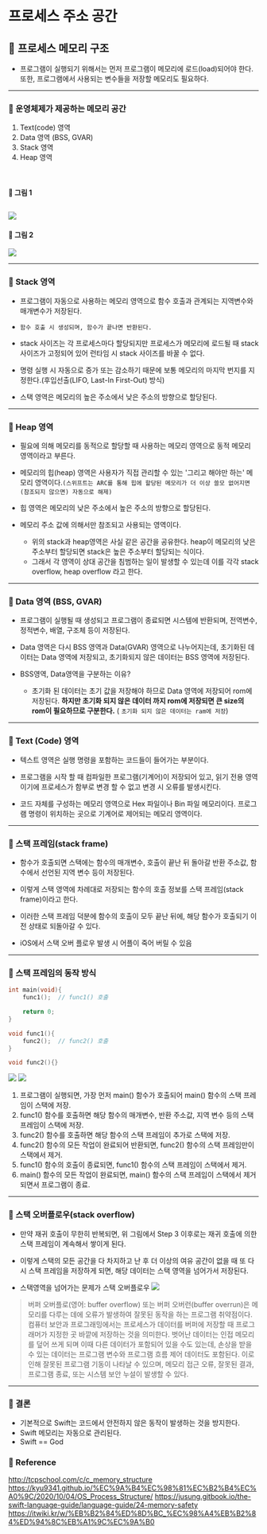 # 프로세스 주소 공간
## 📌 프로세스 메모리 구조
- 프로그램이 실행되기 위해서는 먼저 프로그램이 메모리에 로드(load)되어야 한다. 또한, 프로그램에서 사용되는 변수들을 저장할 메모리도 필요하다.
---
### 📍 운영체제가 제공하는 메모리 공간
1. Text(code) 영역
2. Data 영역 (BSS, GVAR)
3. Stack 영역
4. Heap 영역
<br>

#### 🔗 그림 1
![](https://i.imgur.com/2CgYnmb.png)
<br>
---
#### 🔗 그림 2
![](https://i.imgur.com/21kg8t5.png)

---
### 📍 Stack 영역
- 프로그램이 자동으로 사용하는 메모리 영역으로 함수 호출과 관계되는 지역변수와 매개변수가 저장된다. 

- `함수 호출 시 생성되며, 함수가 끝나면 반환된다.` 
- stack 사이즈는 각 프로세스마다 할당되지만 프로세스가 메모리에 로드될 때 stack 사이즈가 고정되어 있어 런타임 시 stack 사이즈를 바꿀 수 없다. 
- 명령 실행 시 자동으로 증가 또는 감소하기 때문에 보통 메모리의 마지막 번지를 지정한다.(후입선출(LIFO, Last-In First-Out) 방식)
- 스택 영역은 메모리의 높은 주소에서 낮은 주소의 방향으로 할당된다.
---
### 📍 Heap 영역
- 필요에 의해 메모리를 동적으로 할당할 때 사용하는 메모리 영역으로 동적 메모리 영역이라고 부른다. 

- 메모리의 힙(heap) 영역은 사용자가 직접 관리할 수 있는 '그리고 해야만 하는' 메모리 영역이다.`(스위프트는 ARC를 통해 힙에 할당된 메모리가 더 이상 쓸모 없어지면(참조되지 않으면) 자동으로 해제)`
- 힙 영역은 메모리의 낮은 주소에서 높은 주소의 방향으로 할당된다.
- 메모리 주소 값에 의해서만 참조되고 사용되는 영역이다.

    - 위의 stack과 heap영역은 사실 같은 공간을 공유한다. heap이 메모리의 낮은 주소부터 할당되면 stack은 높은 주소부터 할당되는 식이다. 
    - 그래서 각 영역이 상대 공간을 침범하는 일이 발생할 수 있는데 이를 각각 stack overflow, heap overflow 라고 한다.
---
### 📍 Data 영역 (BSS, GVAR)
- 프로그램이 실행될 때 생성되고 프로그램이 종료되면 시스템에 반환되며, 전역변수, 정적변수, 배열, 구조체 등이 저장된다. 
- Data 영역은 다시 BSS 영역과 Data(GVAR) 영역으로 나누어지는데, 초기화된 데이터는 Data 영역에 저장되고, 초기화되지 않은 데이터는 BSS 영역에 저장된다.

- BSS영역, Data영역을 구분하는 이유?
    - 초기화 된 데이터는 초기 값을 저장해야 하므로 Data 영역에 저장되어 rom에 저장된다. **하지만 초기화 되지 않은 데이터 까지 rom에 저장되면 큰 size의 rom이 필요하므로 구분한다.** ( `초기화 되지 않은 데이터는 ram에 저장`)
---
### 📍 Text (Code) 영역
- 텍스트 영역은 실행 명령을 포함하는 코드들이 들어가는 부분이다.

- 프로그램을 시작 할 때 컴파일한 프로그램(기계어)이 저장되어 있고, 읽기 전용 영역이기에 프로세스가 함부로 변경 할 수 없고 변경 시 오류를 발생시킨다.
- 코드 자체를 구성하는 메모리 영역으로 Hex 파일이나 Bin 파일 메모리이다. 프로그램 명령이 위치하는 곳으로 기계어로 제어되는 메모리 영역이다.
---
### 📍 스택 프레임(stack frame)
- 함수가 호출되면 스택에는 함수의 매개변수, 호출이 끝난 뒤 돌아갈 반환 주소값, 함수에서 선언된 지역 변수 등이 저장된다.

- 이렇게 스택 영역에 차례대로 저장되는 함수의 호출 정보를 스택 프레임(stack frame)이라고 한다.
- 이러한 스택 프레임 덕분에 함수의 호출이 모두 끝난 뒤에, 해당 함수가 호출되기 이전 상태로 되돌아갈 수 있다.
- iOS에서 스택 오버 플로우 발생 시 어플이 죽어 버릴 수 있음
---
### 📍 스택 프레임의 동작 방식
```c
int main(void){ 
    func1();  // func1() 호출

    return 0;
}

void func1(){
    func2();  // func2() 호출
}

void func2(){}
```

![](https://i.imgur.com/njBJcpH.png)
![](https://i.imgur.com/WppjHhC.png)
1. 프로그램이 실행되면, 가장 먼저 main() 함수가 호출되어 main() 함수의 스택 프레임이 스택에 저장.
2. func1() 함수를 호출하면 해당 함수의 매개변수, 반환 주소값, 지역 변수 등의 스택 프레임이 스택에 저장.
3. func2() 함수를 호출하면 해당 함수의 스택 프레임이 추가로 스택에 저장.
4. func2() 함수의 모든 작업이 완료되어 반환되면, func2() 함수의 스택 프레임만이 스택에서 제거.
5. func1() 함수의 호출이 종료되면, func1() 함수의 스택 프레임이 스택에서 제거.
6. main() 함수의 모든 작업이 완료되면, main() 함수의 스택 프레임이 스택에서 제거되면서 프로그램이 종료.
---
### 📍 스택 오버플로우(stack overflow)
- 만약 재귀 호출이 무한히 반복되면, 위 그림에서 Step 3 이후로는 재귀 호출에 의한 스택 프레임이 계속해서 쌓이게 된다.

- 이렇게 스택의 모든 공간을 다 차지하고 난 후 더 이상의 여유 공간이 없을 때 또 다시 스택 프레임을 저장하게 되면, 해당 데이터는 스택 영역을 넘어가서 저장된다.
- 스택영역을 넘어가는 문제가 스택 오버플로우
![](https://i.imgur.com/1661FTw.png)
>버퍼 오버플로(영어: buffer overflow) 또는 버퍼 오버런(buffer overrun)은 메모리를 다루는 데에 오류가 발생하여 잘못된 동작을 하는 프로그램 취약점이다. 
>컴퓨터 보안과 프로그래밍에서는 프로세스가 데이터를 버퍼에 저장할 때 프로그래머가 지정한 곳 바깥에 저장하는 것을 의미한다. 
>벗어난 데이터는 인접 메모리를 덮어 쓰게 되며 이때 다른 데이터가 포함되어 있을 수도 있는데, 손상을 받을 수 있는 데이터는 프로그램 변수와 프로그램 흐름 제어 데이터도 포함된다. 
>이로 인해 잘못된 프로그램 기동이 나타날 수 있으며, 메모리 접근 오류, 잘못된 결과, 프로그램 종료, 또는 시스템 보안 누설이 발생할 수 있다.
---
### 📍 결론
- 기본적으로 Swift는 코드에서 안전하지 않은 동작이 발생하는 것을 방지한다.
- Swift 메모리는 자동으로 관리된다. 
- Swift == God

### 📍 Reference
http://tcpschool.com/c/c_memory_structure
https://kyu9341.github.io/%EC%9A%B4%EC%98%81%EC%B2%B4%EC%A0%9C/2020/10/04/OS_Process_Structure/
https://jusung.gitbook.io/the-swift-language-guide/language-guide/24-memory-safety
https://itwiki.kr/w/%EB%B2%84%ED%8D%BC_%EC%98%A4%EB%B2%84%ED%94%8C%EB%A1%9C%EC%9A%B0
